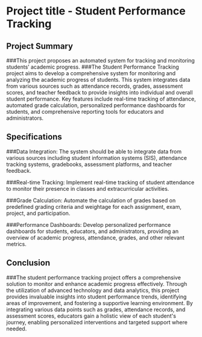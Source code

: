 # Project title - Student Performance Tracking

## Project Summary
###This project proposes an automated system for tracking and monitoring students’ academic progress.
###The Student Performance Tracking project aims to develop a comprehensive system for monitoring and analyzing the academic progress of students. This system integrates data from various sources such as attendance records, grades, assessment scores, and teacher feedback to provide insights into individual and overall student performance. Key features include real-time tracking of attendance, automated grade calculation, personalized performance dashboards for students, and comprehensive reporting tools for educators and administrators. 

## Specifications
###Data Integration:
The system should be able to integrate data from various sources including student information systems (SIS), attendance tracking systems, gradebooks, assessment platforms, and teacher feedback.

###Real-time Tracking:
Implement real-time tracking of student attendance to monitor their presence in classes and extracurricular activities.

###Grade Calculation:
Automate the calculation of grades based on predefined grading criteria and weightage for each assignment, exam, project, and participation.

###Performance Dashboards:
Develop personalized performance dashboards for students, educators, and administrators, providing an overview of academic progress, attendance, grades, and other relevant metrics.

## Conclusion
###The student performance tracking project offers a comprehensive solution to monitor and enhance academic progress effectively. Through the utilization of advanced technology and data analytics, this project provides invaluable insights into student performance trends, identifying areas of improvement, and fostering a supportive learning environment. By integrating various data points such as grades, attendance records, and assessment scores, educators gain a holistic view of each student's journey, enabling personalized interventions and targeted support where needed.